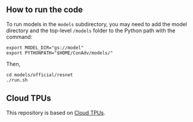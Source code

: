 ## How to run the code

To run models in the `models` subdirectory, you may need to add the model directory and the top-level
`/models` folder to the Python path with the command:

```
export MODEL_DIR="gs://model"
export PYTHONPATH="$HOME/ConAdv/models/"
```
Then,
```
cd models/official/resnet
./run.sh
```



## Cloud TPUs #

This repository is based on
[Cloud TPUs](https://cloud.google.com/tpu/).
